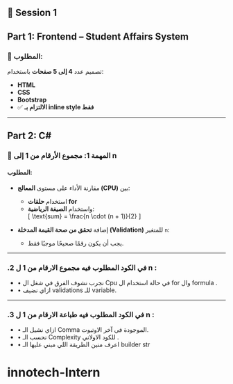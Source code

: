 ## 📌 Session 1

## Part 1: Frontend – Student Affairs System

### 📄 المطلوب:
تصميم عدد **4 إلى 5 صفحات** باستخدام:
- **HTML**
- **CSS**
- **Bootstrap**
- ✅ **الالتزام بـ inline style فقط**

---

## Part 2: C# 

### 🧮 المهمة 1: مجموع الأرقام من 1 إلى n

#### المطلوب:
- مقارنة الأداء على مستوى **المعالج (CPU)** بين:
  - استخدام **حلقات for**
  - واستخدام **الصيغة الرياضية**:  
    \[
    \text{sum} = \frac{n \cdot (n + 1)}{2}
    \]

- إضافة **تحقق من صحة القيمة المدخلة (Validation)** للمتغير `n`:
  - يجب أن يكون رقمًا صحيحًا موجبًا فقط.

---

### .2 في الكود المطلوب فيه مجموع الارقام من 1 ل n :
- • نجرب نشوف الفرق في شغل ال Cpu في حالة استخدام ال for وال formula .
- • ازاي نضيف validations للـ variable.
---
 
### .3 في الكود المطلوب فيه طباعة الارقام من 1 ل n :
- • ازاي نشيل الـ Comma الموجودة في آخر الاوتبوت.
- • نحسب الـ Complexity للكود الاولاني .
- • اعرف منين الطريقة اللي مبني عليها الـ builder str


# innotech-Intern